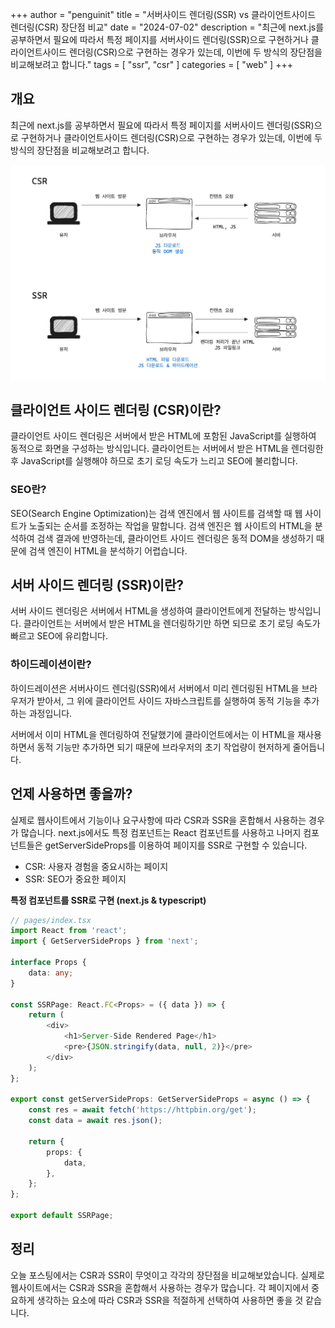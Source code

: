 +++
author = "penguinit"
title = "서버사이드 렌더링(SSR) vs 클라이언트사이드 렌더링(CSR) 장단점 비교"
date = "2024-07-02"
description = "최근에 next.js를 공부하면서 필요에 따라서 특정 페이지를 서버사이드 렌더링(SSR)으로 구현하거나 클라이언트사이드 렌더링(CSR)으로 구현하는 경우가 있는데, 이번에 두 방식의 장단점을 비교해보려고 합니다."
tags = [
"ssr", "csr"
]
categories = [
"web"
]
+++

## 개요
최근에 next.js를 공부하면서 필요에 따라서 특정 페이지를 서버사이드 렌더링(SSR)으로 구현하거나 클라이언트사이드 렌더링(CSR)으로 구현하는 경우가 있는데, 이번에 두 방식의 장단점을 비교해보려고 합니다.

![img.png](images/image1.png)

## 클라이언트 사이드 렌더링 (CSR)이란?
클라이언트 사이드 렌더링은 서버에서 받은 HTML에 포함된 JavaScript를 실행하여 동적으로 화면을 구성하는 방식입니다. 클라이언트는 서버에서 받은 HTML을 렌더링한 후 JavaScript를 실행해야 하므로 초기 로딩 속도가 느리고 SEO에 불리합니다.

### SEO란?
SEO(Search Engine Optimization)는 검색 엔진에서 웹 사이트를 검색할 때 웹 사이트가 노출되는 순서를 조정하는 작업을 말합니다. 검색 엔진은 웹 사이트의 HTML을 분석하여 검색 결과에 반영하는데, 클라이언트 사이드 렌더링은 동적 DOM을 생성하기 때문에 검색 엔진이 HTML을 분석하기 어렵습니다.

## 서버 사이드 렌더링 (SSR)이란?
서버 사이드 렌더링은 서버에서 HTML을 생성하여 클라이언트에게 전달하는 방식입니다. 클라이언트는 서버에서 받은 HTML을 렌더링하기만 하면 되므로 초기 로딩 속도가 빠르고 SEO에 유리합니다.

### 하이드레이션이란?
하이드레이션은 서버사이드 렌더링(SSR)에서 서버에서 미리 렌더링된 HTML을 브라우저가 받아서, 그 위에 클라이언트 사이드 자바스크립트를 실행하여 동적 기능을 추가하는 과정입니다. 

서버에서 이미 HTML을 렌더링하여 전달했기에 클라이언트에서는 이 HTML을 재사용하면서 동적 기능만 추가하면 되기 때문에 브라우저의 초기 작업량이 현저하게 줄어듭니다.

## 언제 사용하면 좋을까?
실제로 웹사이트에서 기능이나 요구사항에 따라 CSR과 SSR을 혼합해서 사용하는 경우가 많습니다. next.js에서도 특정 컴포넌트는 React 컴포넌트를 사용하고 나머지 컴포넌트들은 getServerSideProps를 이용하여 페이지를 SSR로 구현할 수 있습니다.

- CSR: 사용자 경험을 중요시하는 페이지
- SSR: SEO가 중요한 페이지

**특정 컴포넌트를 SSR로 구현 (next.js & typescript)**

```typescript
// pages/index.tsx
import React from 'react';
import { GetServerSideProps } from 'next';

interface Props {
    data: any;
}

const SSRPage: React.FC<Props> = ({ data }) => {
    return (
        <div>
            <h1>Server-Side Rendered Page</h1>
            <pre>{JSON.stringify(data, null, 2)}</pre>
        </div>
    );
};

export const getServerSideProps: GetServerSideProps = async () => {
    const res = await fetch('https://httpbin.org/get');
    const data = await res.json();

    return {
        props: {
            data,
        },
    };
};

export default SSRPage;
```

## 정리
오늘 포스팅에서는 CSR과 SSR이 무엇이고 각각의 장단점을 비교해보았습니다. 실제로 웹사이트에서는 CSR과 SSR을 혼합해서 사용하는 경우가 많습니다. 각 페이지에서 중요하게 생각하는 요소에 따라 CSR과 SSR을 적절하게 선택하여 사용하면 좋을 것 같습니다.